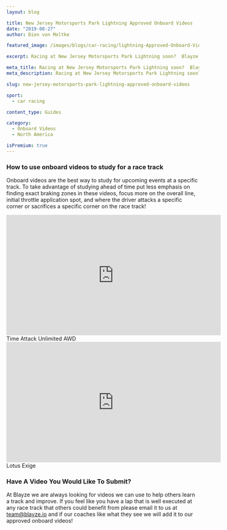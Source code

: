 ```yaml
---
layout: blog

title: New Jersey Motorsports Park Lightning Approved Onboard Videos
date: "2019-08-27"
author: Dion von Moltke

featured_image: /images/blogs/car-racing/lightning-Approved-Onboard-Videos-compressor.jpg

excerpt: Racing at New Jersey Motorsports Park Lightning soon?  Blayze coaches found videos they approve of watching to study for this race track!

meta_title: Racing at New Jersey Motorsports Park Lightning soon?  Blayze coaches found videos they approve of watching to study for this race track!
meta_description: Racing at New Jersey Motorsports Park Lightning soon?  Blayze coaches found videos they approve of watching to study for this race track!

slug: new-jersey-motorsports-park-lightning-approved-onboard-videos

sport:
  - car racing

content_type: Guides

category:
  - Onboard Videos
  - North America

isPremium: true
---
```


### How to use onboard videos to study for a race track

Onboard videos are the best way to study for upcoming events at a specific track. To take advantage of studying ahead of time put less emphasis on finding exact braking zones in these videos, focus more on the overall line, initial throttle application spot, and where the driver attacks a specific corner or sacrifices a specific corner on the race track!

<iframe title="Blog iFrame" width="560" height="315" src="https://www.youtube.com/embed/ogCD1hF-paA" frameborder="0" allow="accelerometer; autoplay; encrypted-media; gyroscope; picture-in-picture" allowfullscreen></iframe>
Time Attack Unlimited AWD

<iframe title="Blog iFrame" width="560" height="315" src="https://www.youtube.com/embed/jTalzJLXwqs" frameborder="0" allow="accelerometer; autoplay; encrypted-media; gyroscope; picture-in-picture" allowfullscreen></iframe>
Lotus Exige

### Have A Video You Would Like To Submit?

At Blayze we are always looking for videos we can use to help others learn a track and improve. If you feel like you have a lap that is well executed at any race track that others could benefit from please email it to us at team@blayze.io and if our coaches like what they see we will add it to our approved onboard videos!
